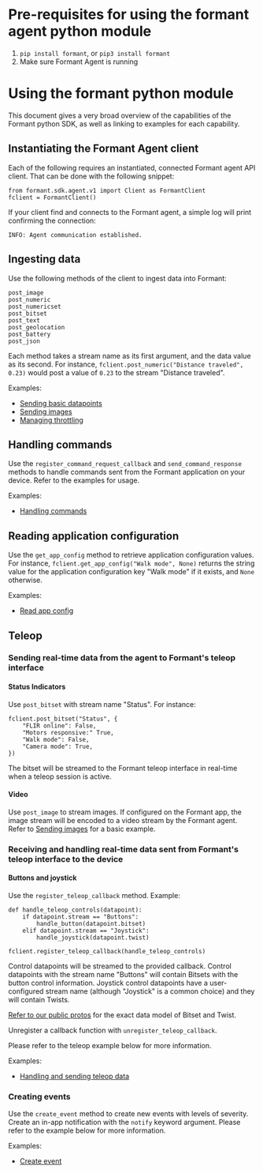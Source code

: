 # Pre-requisites for using the formant agent python module

1. `pip install formant`, or `pip3 install formant`
2. Make sure Formant Agent is running

# Using the formant python module

This document gives a very broad overview of the capabilities of the Formant python SDK, as well as linking to examples for each capability.

## Instantiating the Formant Agent client

Each of the following requires an instantiated, connected Formant agent API client. That can be done with the following snippet:

```
from formant.sdk.agent.v1 import Client as FormantClient
fclient = FormantClient()
```

If your client find and connects to the Formant agent, a simple log will print confirming the connection:

```
INFO: Agent communication established.
```

## Ingesting data

Use the following methods of the client to ingest data into Formant:

```
post_image
post_numeric
post_numericset
post_bitset
post_text
post_geolocation
post_battery
post_json
```

Each method takes a stream name as its first argument, and the data value as its second. For instance, `fclient.post_numeric("Distance traveled", 0.23)` would post a value of `0.23` to the stream "Distance traveled".

Examples:

-   [Sending basic datapoints](./send_basic_datapoints.py)
-   [Sending images](./send_image_datapoint.py)
-   [Managing throttling](./managing_throttling.py)

## Handling commands

Use the `register_command_request_callback` and `send_command_response` methods to handle commands sent from the Formant application on your device. Refer to the examples for usage.

Examples:

-   [Handling commands](./handle_commands.py)

## Reading application configuration

Use the `get_app_config` method to retrieve application configuration values. For instance, `fclient.get_app_config("Walk mode", None)` returns the string value for the application configuration key "Walk mode" if it exists, and `None` otherwise.

Examples:

-   [Read app config](./get_app_config.py)

## Teleop

### Sending real-time data from the agent to Formant's teleop interface

#### Status Indicators

Use `post_bitset` with stream name "Status". For instance:

```
fclient.post_bitset("Status", {
    "FLIR online": False,
    "Motors responsive:" True,
    "Walk mode": False,
    "Camera mode": True,
})
```

The bitset will be streamed to the Formant teleop interface in real-time when a teleop session is active.

#### Video

Use `post_image` to stream images. If configured on the Formant app, the image stream will be encoded to a video stream by the Formant agent. Refer to [Sending images](./send_image_datapoint.py) for a basic example.

### Receiving and handling real-time data sent from Formant's teleop interface to the device

#### Buttons and joystick

Use the `register_teleop_callback` method. Example:

```
def handle_teleop_controls(datapoint):
    if datapoint.stream == "Buttons":
        handle_button(datapoint.bitset)
    elif datapoint.stream == "Joystick":
        handle_joystick(datapoint.twist)

fclient.register_teleop_callback(handle_teleop_controls)
```

Control datapoints will be streamed to the provided callback. Control datapoints with the stream name "Buttons" will contain Bitsets with the button control information. Joystick control datapoints have a user-configured stream name (although "Joystick" is a common choice) and they will contain Twists.

[Refer to our public protos](../../../protos/model/v1/math.proto) for the exact data model of Bitset and Twist.

Unregister a callback function with `unregister_teleop_callback`.

Please refer to the teleop example below for more information.

Examples:

-   [Handling and sending teleop data](./teleop.py)

### Creating events

Use the `create_event` method to create new events with levels of severity. Create an in-app notification with the `notify` keyword argument. Please refer to the example below for more information.

Examples:

-   [Create event](./create_event.py)
